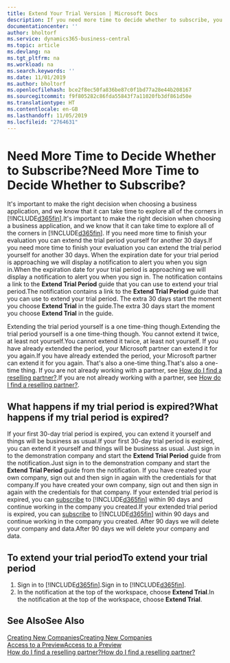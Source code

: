 ```yaml
---
title: Extend Your Trial Version | Microsoft Docs
description: If you need more time to decide whether to subscribe, you can extend your trial version.
documentationcenter: ''
author: bholtorf
ms.service: dynamics365-business-central
ms.topic: article
ms.devlang: na
ms.tgt_pltfrm: na
ms.workload: na
ms.search.keywords: ''
ms.date: 11/01/2019
ms.author: bholtorf
ms.openlocfilehash: bce2f8ec50fa836be87c0f1bd77a28e44b208167
ms.sourcegitcommit: f9f805282c86fda55843f7a11020fb3df861d50e
ms.translationtype: HT
ms.contentlocale: en-GB
ms.lasthandoff: 11/05/2019
ms.locfileid: "2764631"
---
```

# <a name="need-more-time-to-decide-whether-to-subscribe"></a><span data-ttu-id="325ec-103">Need More Time to Decide Whether to Subscribe?</span><span class="sxs-lookup"><span data-stu-id="325ec-103">Need More Time to Decide Whether to Subscribe?</span></span>
<span data-ttu-id="325ec-104">It's important to make the right decision when choosing a business application, and we know that it can take time to explore all of the corners in [!INCLUDE[d365fin](includes/d365fin_md.md)].</span><span class="sxs-lookup"><span data-stu-id="325ec-104">It's important to make the right decision when choosing a business application, and we know that it can take time to explore all of the corners in [!INCLUDE[d365fin](includes/d365fin_md.md)].</span></span> <span data-ttu-id="325ec-105">If you need more time to finish your evaluation you can extend the trial period yourself for another 30 days.</span><span class="sxs-lookup"><span data-stu-id="325ec-105">If you need more time to finish your evaluation you can extend the trial period yourself for another 30 days.</span></span> <span data-ttu-id="325ec-106">When the expiration date for your trial period is approaching we will display a notification to alert you when you sign in.</span><span class="sxs-lookup"><span data-stu-id="325ec-106">When the expiration date for your trial period is approaching we will display a notification to alert you when you sign in.</span></span> <span data-ttu-id="325ec-107">The notification contains a link to the **Extend Trial Period** guide that you can use to extend your trial period.</span><span class="sxs-lookup"><span data-stu-id="325ec-107">The notification contains a link to the **Extend Trial Period** guide that you can use to extend your trial period.</span></span> <span data-ttu-id="325ec-108">The extra 30 days start the moment you choose **Extend Trial** in the guide.</span><span class="sxs-lookup"><span data-stu-id="325ec-108">The extra 30 days start the moment you choose **Extend Trial** in the guide.</span></span>

<span data-ttu-id="325ec-109">Extending the trial period yourself is a one time-thing though.</span><span class="sxs-lookup"><span data-stu-id="325ec-109">Extending the trial period yourself is a one time-thing though.</span></span> <span data-ttu-id="325ec-110">You cannot extend it twice, at least not yourself.</span><span class="sxs-lookup"><span data-stu-id="325ec-110">You cannot extend it twice, at least not yourself.</span></span> <span data-ttu-id="325ec-111">If you have already extended the period, your Microsoft partner can extend it for you again.</span><span class="sxs-lookup"><span data-stu-id="325ec-111">If you have already extended the period, your Microsoft partner can extend it for you again.</span></span> <span data-ttu-id="325ec-112">That's also a one-time thing.</span><span class="sxs-lookup"><span data-stu-id="325ec-112">That's also a one-time thing.</span></span> <span data-ttu-id="325ec-113">If you are not already working with a partner, see [How do I find a reselling partner?](across-faq.md#findpartner).</span><span class="sxs-lookup"><span data-stu-id="325ec-113">If you are not already working with a partner, see [How do I find a reselling partner?](across-faq.md#findpartner).</span></span>

## <a name="what-happens-if-my-trial-period-is-expired"></a><span data-ttu-id="325ec-114">What happens if my trial period is expired?</span><span class="sxs-lookup"><span data-stu-id="325ec-114">What happens if my trial period is expired?</span></span>
<span data-ttu-id="325ec-115">If your first 30-day trial period is expired, you can extend it yourself and things will be business as usual.</span><span class="sxs-lookup"><span data-stu-id="325ec-115">If your first 30-day trial period is expired, you can extend it yourself and things will be business as usual.</span></span> <span data-ttu-id="325ec-116">Just sign in to the demonstration company and start the **Extend Trial Period** guide from the notification.</span><span class="sxs-lookup"><span data-stu-id="325ec-116">Just sign in to the demonstration company and start the **Extend Trial Period** guide from the notification.</span></span> <span data-ttu-id="325ec-117">If you have created your own company, sign out and then sign in again with the credentials for that company.</span><span class="sxs-lookup"><span data-stu-id="325ec-117">If you have created your own company, sign out and then sign in again with the credentials for that company.</span></span> <span data-ttu-id="325ec-118">If your extended trial period is expired, you can [subscribe](https://go.microsoft.com/fwlink/?linkid=828659) to [!INCLUDE[d365fin](includes/d365fin_md.md)] within 90 days and continue working in the company you created.</span><span class="sxs-lookup"><span data-stu-id="325ec-118">If your extended trial period is expired, you can [subscribe](https://go.microsoft.com/fwlink/?linkid=828659) to [!INCLUDE[d365fin](includes/d365fin_md.md)] within 90 days and continue working in the company you created.</span></span> <span data-ttu-id="325ec-119">After 90 days we will delete your company and data.</span><span class="sxs-lookup"><span data-stu-id="325ec-119">After 90 days we will delete your company and data.</span></span> 

## <a name="to-extend-your-trial-period"></a><span data-ttu-id="325ec-120">To extend your trial period</span><span class="sxs-lookup"><span data-stu-id="325ec-120">To extend your trial period</span></span>
1. <span data-ttu-id="325ec-121">Sign in to [!INCLUDE[d365fin](includes/d365fin_md.md)].</span><span class="sxs-lookup"><span data-stu-id="325ec-121">Sign in to [!INCLUDE[d365fin](includes/d365fin_md.md)].</span></span>
2. <span data-ttu-id="325ec-122">In the notification at the top of the workspace, choose **Extend Trial**.</span><span class="sxs-lookup"><span data-stu-id="325ec-122">In the notification at the top of the workspace, choose **Extend Trial**.</span></span>

## <a name="see-also"></a><span data-ttu-id="325ec-123">See Also</span><span class="sxs-lookup"><span data-stu-id="325ec-123">See Also</span></span>
[<span data-ttu-id="325ec-124">Creating New Companies</span><span class="sxs-lookup"><span data-stu-id="325ec-124">Creating New Companies</span></span>](about-new-company.md)  
[<span data-ttu-id="325ec-125">Access to a Preview</span><span class="sxs-lookup"><span data-stu-id="325ec-125">Access to a Preview</span></span>](across-preview.md)  
[<span data-ttu-id="325ec-126">How do I find a reselling partner?</span><span class="sxs-lookup"><span data-stu-id="325ec-126">How do I find a reselling partner?</span></span>](across-faq.md#findpartner)  
